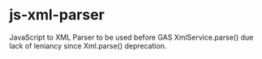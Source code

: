 # js-xml-parser
JavaScript to XML Parser to be used before GAS XmlService.parse() due lack of leniancy since Xml.parse() deprecation.
